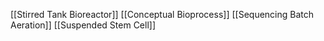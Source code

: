 [[Stirred Tank Bioreactor]]
[[Conceptual Bioprocess]]
[[Sequencing Batch Aeration]]
[[Suspended Stem Cell]]

